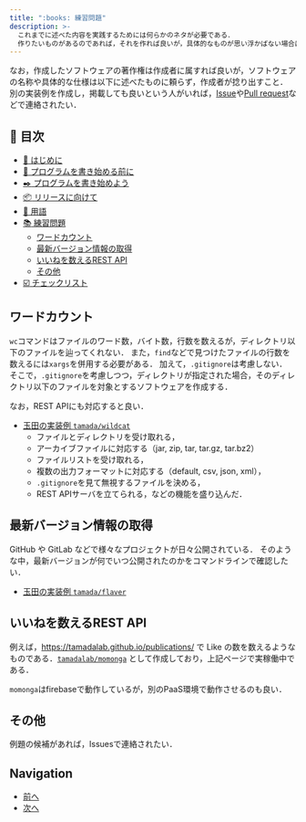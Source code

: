 ```yaml
---
title: ":books: 練習問題"
description: >-
  これまでに述べた内容を実践するためには何らかのネタが必要である．
  作りたいものがあるのであれば，それを作れば良いが，具体的なものが思い浮かばない場合は，ここに挙げるようなソフトウェアを作ると良いであろう．
---
```


なお，作成したソフトウェアの著作権は作成者に属すれば良いが，ソフトウェアの名称や具体的な仕様は以下に述べたものに頼らず，作成者が捻り出すこと． 別の実装例を作成し，掲載しても良いという人がいれば，[Issue](https://github.com/tamada/developing\_flows/issues)や[Pull request](https://github.com/tamada/developing\_flows/pulls)などで連絡されたい．

## :bookmark: 目次

* [:beginner: はじめに](./)
* [:egg: プログラムを書き始める前に](first.md)
* [:black_nib: プログラムを書き始めよう](development.md)
* [:package: リリースに向けて](shipping.md)
* [:closed_book: 用語](terms.md)
* [:books: 練習問題](exercise.md#readme)
  * [ワードカウント](exercise.md#ワードカウント)
  * [最新バージョン情報の取得](exercise.md#最新バージョン情報の取得)
  * [いいねを数えるREST API](exercise.md#いいねを数えるrestapi)
  * [その他](exercise.md#その他)
* [:ballot_box_with_check: チェックリスト](checklist.md)

## ワードカウント

`wc`コマンドはファイルのワード数，バイト数，行数を数えるが，ディレクトリ以下のファイルを辿ってくれない． また，`find`などで見つけたファイルの行数を数えるには`xargs`を併用する必要がある． 加えて，`.gitignore`は考慮しない． そこで，`.gitignore`を考慮しつつ，ディレクトリが指定された場合，そのディレクトリ以下のファイルを対象とするソフトウェアを作成する．

なお，REST APIにも対応すると良い．

* [玉田の実装例 `tamada/wildcat`](https://github.com/tamada/wildcat)
  * ファイルとディレクトリを受け取れる，
  * アーカイブファイルに対応する（jar, zip, tar, tar.gz, tar.bz2）
  * ファイルリストを受け取れる，
  * 複数の出力フォーマットに対応する（default, csv, json, xml），
  * `.gitignore`を見て無視するファイルを決める，
  * REST APIサーバを立てられる，などの機能を盛り込んだ．

## 最新バージョン情報の取得

GitHub や GitLab などで様々なプロジェクトが日々公開されている． そのような中，最新バージョンが何でいつ公開されたのかをコマンドラインで確認したい．

* [玉田の実装例 `tamada/flaver`](https://github.com/tamada/flaver)

## いいねを数えるREST API

例えば，https://tamadalab.github.io/publications/ で Like の数を数えるようなものである．[`tamadalab/momonga`](https://github.com/tamadalab/momonga) として作成しており，上記ページで実稼働中である．

`momonga`はfirebaseで動作しているが，別のPaaS環境で動作させるのも良い．

## その他

例題の候補があれば，Issuesで連絡されたい．

## Navigation

* [前へ](terms.md)
* [次へ](checklist.md)

